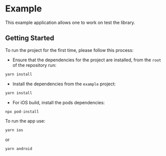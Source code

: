 # Example

This example application allows one to work on test the library.

## Getting Started

To run the project for the first time, please follow this process:

- Ensure that the dependencies for the project are installed, from the `root` of the repository run:

```bash
yarn install
```

- Install the dependencies from the `example` project:

```bash
yarn install
```

- For iOS build, install the pods dependencies:

```bash
npx pod-install
```

To run the app use:

```bash
yarn ios
```

or

```bash
yarn android
```
